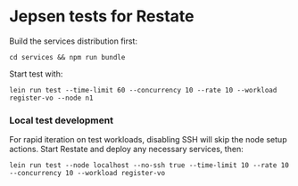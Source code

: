 # Jepsen tests for Restate

Build the services distribution first:

```shell
cd services && npm run bundle
```

Start test with:

```shell
lein run test --time-limit 60 --concurrency 10 --rate 10 --workload register-vo --node n1
```

### Local test development

For rapid iteration on test workloads, disabling SSH will skip the node setup actions. Start Restate and deploy any necessary services, then:

```shell
lein run test --node localhost --no-ssh true --time-limit 10 --rate 10 --concurrency 10 --workload register-vo 
```
